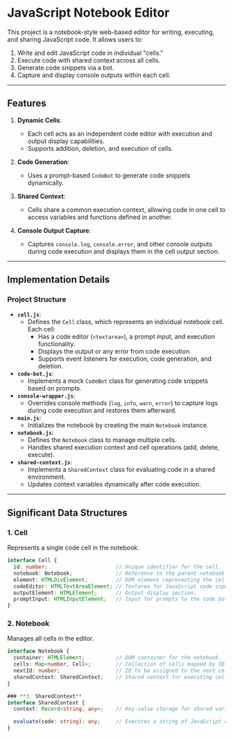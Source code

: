 # JavaScript Notebook Editor

This project is a notebook-style web-based editor for writing, executing, and sharing JavaScript code. It allows users to:
1. Write and edit JavaScript code in individual "cells."
2. Execute code with shared context across all cells.
3. Generate code snippets via a bot.
4. Capture and display console outputs within each cell.

---

## **Features**
1. **Dynamic Cells**:
   - Each cell acts as an independent code editor with execution and output display capabilities.
   - Supports addition, deletion, and execution of cells.

2. **Code Generation**:
   - Uses a prompt-based `CodeBot` to generate code snippets dynamically.

3. **Shared Context**:
   - Cells share a common execution context, allowing code in one cell to access variables and functions defined in another.

4. **Console Output Capture**:
   - Captures `console.log`, `console.error`, and other console outputs during code execution and displays them in the cell output section.

---

## **Implementation Details**
### **Project Structure**
- **`cell.js`**:
  - Defines the `Cell` class, which represents an individual notebook cell. Each cell:
    - Has a code editor (`<textarea>`), a prompt input, and execution functionality.
    - Displays the output or any error from code execution.
    - Supports event listeners for execution, code generation, and deletion.
- **`code-bot.js`**:
  - Implements a mock `CodeBot` class for generating code snippets based on prompts.
- **`console-wrapper.js`**:
  - Overrides console methods (`log`, `info`, `warn`, `error`) to capture logs during code execution and restores them afterward.
- **`main.js`**:
  - Initializes the notebook by creating the main `Notebook` instance.
- **`notebook.js`**:
  - Defines the `Notebook` class to manage multiple cells.
  - Handles shared execution context and cell operations (add, delete, execute).
- **`shared-context.js`**:
  - Implements a `SharedContext` class for evaluating code in a shared environment.
  - Updates context variables dynamically after code execution.

---

## **Significant Data Structures**

### **1. Cell**
Represents a single code cell in the notebook.

```typescript
interface Cell {
  id: number;                      // Unique identifier for the cell.
  notebook: Notebook;              // Reference to the parent notebook instance.
  element: HTMLDivElement;         // DOM element representing the cell.
  codeEditor: HTMLTextAreaElement; // Textarea for JavaScript code input.
  outputElement: HTMLElement;      // Output display section.
  promptInput: HTMLInputElement;   // Input for prompts to the code bot.
}
```

### **2. Notebook**
Manages all cells in the editor.
```typescript
interface Notebook {
  container: HTMLElement;          // DOM container for the notebook.
  cells: Map<number, Cell>;        // Collection of cells mapped by ID.
  nextId: number;                  // ID to be assigned to the next cell.
  sharedContext: SharedContext;    // Shared context for executing cell code.
}

### **3. SharedContext**
interface SharedContext {
  context: Record<string, any>;    // Key-value storage for shared variables and functions.

  evaluate(code: string): any;     // Executes a string of JavaScript code in the shared context.
}

```
